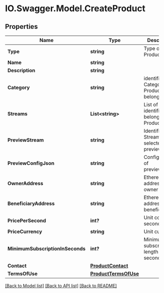 # IO.Swagger.Model.CreateProduct
## Properties

Name | Type | Description | Notes
------------ | ------------- | ------------- | -------------
**Type** | **string** | Type of Product | [optional] 
**Name** | **string** |  | [optional] 
**Description** | **string** |  | [optional] 
**Category** | **string** | identifier of Category this Product belong to | [optional] 
**Streams** | **List&lt;string&gt;** | List of Stream identifiers that belong to this Product | [optional] 
**PreviewStream** | **string** | Identifier of Stream selected for preview | [optional] 
**PreviewConfigJson** | **string** | Configuration of previewStream | [optional] 
**OwnerAddress** | **string** | Ethereum address of owner | [optional] 
**BeneficiaryAddress** | **string** | Ethereum address of beneficiary | [optional] 
**PricePerSecond** | **int?** | Unit cost per second | [optional] 
**PriceCurrency** | **string** | Unit currency | [optional] 
**MinimumSubscriptionInSeconds** | **int?** | Minimum subscription length (in seconds) | [optional] 
**Contact** | [**ProductContact**](ProductContact.md) |  | [optional] 
**TermsOfUse** | [**ProductTermsOfUse**](ProductTermsOfUse.md) |  | [optional] 

[[Back to Model list]](../README.md#documentation-for-models) [[Back to API list]](../README.md#documentation-for-api-endpoints) [[Back to README]](../README.md)

